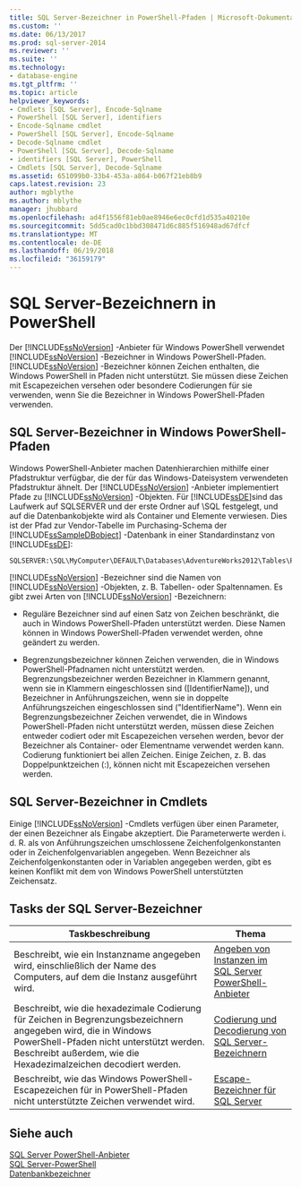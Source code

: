 ```yaml
---
title: SQL Server-Bezeichner in PowerShell-Pfaden | Microsoft-Dokumentation
ms.custom: ''
ms.date: 06/13/2017
ms.prod: sql-server-2014
ms.reviewer: ''
ms.suite: ''
ms.technology:
- database-engine
ms.tgt_pltfrm: ''
ms.topic: article
helpviewer_keywords:
- Cmdlets [SQL Server], Encode-Sqlname
- PowerShell [SQL Server], identifiers
- Encode-Sqlname cmdlet
- PowerShell [SQL Server], Encode-Sqlname
- Decode-Sqlname cmdlet
- PowerShell [SQL Server], Decode-Sqlname
- identifiers [SQL Server], PowerShell
- Cmdlets [SQL Server], Decode-Sqlname
ms.assetid: 651099b0-33b4-453a-a864-b067f21eb8b9
caps.latest.revision: 23
author: mgblythe
ms.author: mblythe
manager: jhubbard
ms.openlocfilehash: ad4f1556f81eb0ae8946e6ec0cfd1d535a40210e
ms.sourcegitcommit: 5dd5cad0c1bbd308471d6c885f516948ad67dfcf
ms.translationtype: MT
ms.contentlocale: de-DE
ms.lasthandoff: 06/19/2018
ms.locfileid: "36159179"
---
```

# <a name="sql-server-identifiers-in-powershell"></a>SQL Server-Bezeichnern in PowerShell
  Der [!INCLUDE[ssNoVersion](../includes/ssnoversion-md.md)] -Anbieter für Windows PowerShell verwendet [!INCLUDE[ssNoVersion](../includes/ssnoversion-md.md)] -Bezeichner in Windows PowerShell-Pfaden. [!INCLUDE[ssNoVersion](../includes/ssnoversion-md.md)] -Bezeichner können Zeichen enthalten, die Windows PowerShell in Pfaden nicht unterstützt. Sie müssen diese Zeichen mit Escapezeichen versehen oder besondere Codierungen für sie verwenden, wenn Sie die Bezeichner in Windows PowerShell-Pfaden verwenden.  
  
## <a name="sql-server-identifiers-in-windows-powershell-paths"></a>SQL Server-Bezeichner in Windows PowerShell-Pfaden  
 Windows PowerShell-Anbieter machen Datenhierarchien mithilfe einer Pfadstruktur verfügbar, die der für das Windows-Dateisystem verwendeten Pfadstruktur ähnelt. Der [!INCLUDE[ssNoVersion](../includes/ssnoversion-md.md)] -Anbieter implementiert Pfade zu [!INCLUDE[ssNoVersion](../includes/ssnoversion-md.md)] -Objekten. Für [!INCLUDE[ssDE](../includes/ssde-md.md)]sind das Laufwerk auf SQLSERVER und der erste Ordner auf \SQL festgelegt, und auf die Datenbankobjekte wird als Container und Elemente verwiesen. Dies ist der Pfad zur Vendor-Tabelle im Purchasing-Schema der [!INCLUDE[ssSampleDBobject](../includes/sssampledbobject-md.md)] -Datenbank in einer Standardinstanz von [!INCLUDE[ssDE](../includes/ssde-md.md)]:  
  
```  
SQLSERVER:\SQL\MyComputer\DEFAULT\Databases\AdventureWorks2012\Tables\Purchasing.Vendor  
```  
  
 [!INCLUDE[ssNoVersion](../includes/ssnoversion-md.md)] -Bezeichner sind die Namen von [!INCLUDE[ssNoVersion](../includes/ssnoversion-md.md)] -Objekten, z. B. Tabellen- oder Spaltennamen. Es gibt zwei Arten von [!INCLUDE[ssNoVersion](../includes/ssnoversion-md.md)] -Bezeichnern:  
  
-   Reguläre Bezeichner sind auf einen Satz von Zeichen beschränkt, die auch in Windows PowerShell-Pfaden unterstützt werden. Diese Namen können in Windows PowerShell-Pfaden verwendet werden, ohne geändert zu werden.  
  
-   Begrenzungsbezeichner können Zeichen verwenden, die in Windows PowerShell-Pfadnamen nicht unterstützt werden. Begrenzungsbezeichner werden Bezeichner in Klammern genannt, wenn sie in Klammern eingeschlossen sind ([IdentifierName]), und Bezeichner in Anführungszeichen, wenn sie in doppelte Anführungszeichen eingeschlossen sind ("IdentifierName"). Wenn ein Begrenzungsbezeichner Zeichen verwendet, die in Windows PowerShell-Pfaden nicht unterstützt werden, müssen diese Zeichen entweder codiert oder mit Escapezeichen versehen werden, bevor der Bezeichner als Container- oder Elementname verwendet werden kann. Codierung funktioniert bei allen Zeichen. Einige Zeichen, z. B. das Doppelpunktzeichen (:), können nicht mit Escapezeichen versehen werden.  
  
## <a name="sql-server-identifiers-in-cmdlets"></a>SQL Server-Bezeichner in Cmdlets  
 Einige [!INCLUDE[ssNoVersion](../includes/ssnoversion-md.md)] -Cmdlets verfügen über einen Parameter, der einen Bezeichner als Eingabe akzeptiert. Die Parameterwerte werden i. d. R. als von Anführungszeichen umschlossene Zeichenfolgenkonstanten oder in Zeichenfolgenvariablen angegeben. Wenn Bezeichner als Zeichenfolgenkonstanten oder in Variablen angegeben werden, gibt es keinen Konflikt mit dem von Windows PowerShell unterstützten Zeichensatz.  
  
## <a name="sql-server-identifier-tasks"></a>Tasks der SQL Server-Bezeichner  
  
|Taskbeschreibung|Thema|  
|----------------------|-----------|  
|Beschreibt, wie ein Instanzname angegeben wird, einschließlich der Name des Computers, auf dem die Instanz ausgeführt wird.|[Angeben von Instanzen im SQL Server PowerShell-Anbieter](sql-server-powershell-provider.md)|  
|Beschreibt, wie die hexadezimale Codierung für Zeichen in Begrenzungsbezeichnern angegeben wird, die in Windows PowerShell-Pfaden nicht unterstützt werden. Beschreibt außerdem, wie die Hexadezimalzeichen decodiert werden.|[Codierung und Decodierung von SQL Server-Bezeichnern](encode-and-decode-sql-server-identifiers.md)|  
|Beschreibt, wie das Windows PowerShell-Escapezeichen für in PowerShell-Pfaden nicht unterstützte Zeichen verwendet wird.|[Escape-Bezeichner für SQL Server](escape-sql-server-identifiers.md)|  
  
## <a name="see-also"></a>Siehe auch  
 [SQL Server PowerShell-Anbieter](sql-server-powershell-provider.md)   
 [SQL Server-PowerShell](sql-server-powershell.md)   
 [Datenbankbezeichner](../relational-databases/databases/database-identifiers.md)  
  
  